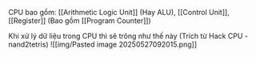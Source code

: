 CPU bao gồm: [[Arithmetic Logic Unit]] (Hay ALU), [[Control Unit]], [[Register]] (Bao gồm [[Program Counter]])

Khi xử lý dữ liệu trong CPU thì sẽ trông như thế này (Trích từ Hack CPU - nand2tetris)
![[img/Pasted image 20250527092015.png]]